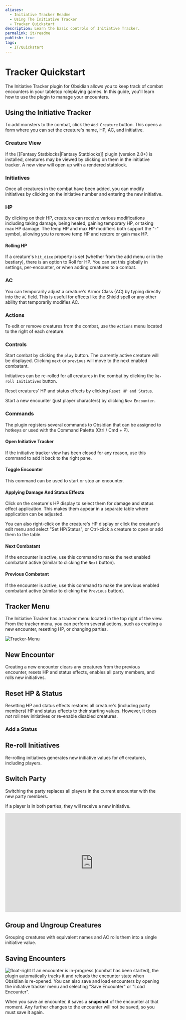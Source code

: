 ```yaml
---
aliases:
  - Initiative Tracker Readme
  - Using The Initiative Tracker
  - Tracker Quickstart
description: Learn the basic controls of Initiative Tracker.
permalink: it/readme
publish: true
tags:
  - IT/Quickstart
---
```


# Tracker Quickstart

The Initiative Tracker plugin for Obsidian allows you to keep track of combat encounters in your tabletop roleplaying games. In this guide, you'll learn how to use the plugin to manage your encounters.

## Using the Initiative Tracker

To add monsters to the combat, click the `Add Creature` button. This opens a form where you can set the creature's name, HP, AC, and initiative.

### Creature View

If the [[Fantasy Statblocks|Fantasy Statblocks]] plugin (version 2.0+) is installed, creatures may be viewed by clicking on them in the initiative tracker. A new view will open up with a rendered statblock.

### Initiatives

Once all creatures in the combat have been added, you can modify initiatives by clicking on the initiative number and entering the new initiative.

### HP

By clicking on their HP, creatures can receive various modifications including taking damage, being healed, gaining temporary HP, or taking max HP damage. The temp HP and max HP modifiers both support the "-" symbol, allowing you to remove temp HP and restore or gain max HP.

#### Rolling HP

If a creature's `hit_dice` property is set (whether from the add menu or in the bestiary), there is an option to Roll for HP. You can set this globally in settings, per-encounter, or when adding creatures to a combat.

### AC

You can temporarily adjust a creature's Armor Class (AC) by typing directly into the `AC` field. This is useful for effects like the Shield spell or any other ability that temporarily modifies AC.

### Actions

To edit or remove creatures from the combat, use the `Actions` menu located to the right of each creature.

### Controls

Start combat by clicking the `play` button. The currently active creature will be displayed. Clicking `next` or `previous` will move to the next enabled combatant.

Initiatives can be re-rolled for all creatures in the combat by clicking the `Re-roll Initiatives` button.

Reset creatures' HP and status effects by clicking `Reset HP and Status`.

Start a new encounter (just player characters) by clicking `New Encounter`.

### Commands

The plugin registers several commands to Obsidian that can be assigned to hotkeys or used with the Command Palette (Ctrl / Cmd + P).

#### Open Initiative Tracker

If the initiative tracker view has been closed for any reason, use this command to add it back to the right pane.

#### Toggle Encounter

This command can be used to start or stop an encounter.

#### Applying Damage And Status Effects

Click on the creature's HP display to select them for damage and status effect application. This makes them appear in a separate table where application can be adjusted.

You can also right-click on the creature's HP display or click the creature's edit menu and select "Set HP/Status", or Ctrl-click a creature to open or add them to the table.

#### Next Combatant

If the encounter is active, use this command to make the next enabled combatant active (similar to clicking the `Next` button).

#### Previous Combatant

If the encounter is active, use this command to make the previous enabled combatant active (similar to clicking the `Previous` button).

## Tracker Menu

The Initiative Tracker has a tracker menu located in the top right of the view. From the tracker menu, you can perform several actions, such as creating a new encounter, resetting HP, or changing parties.

![Tracker-Menu](https://github.com/javalent/initiative-tracker/blob/main/publish/images/menu.gif?raw=true)

## New Encounter

Creating a new encounter clears any creatures from the previous encounter, resets HP and status effects, enables all party members, and rolls new initiatives.

## Reset HP & Status

Resetting HP and status effects restores all creature's (including party members) HP and status effects to their starting values. However, it does *not* roll new initiatives or re-enable disabled creatures.

### Add a Status

## Re-roll Initiatives

Re-rolling initiatives generates new initiative values for *all* creatures, including players.

## Switch Party

Switching the party replaces all players in the current encounter with the new party members. 

If a player is in both parties, they will receive a new initiative.


<iframe width="560" height="315" src="https://www.youtube-nocookie.com/embed/yOOEuWCXEFI" title="YouTube video player" frameborder="0" allow="accelerometer; autoplay; clipboard-write; encrypted-media; gyroscope; picture-in-picture; web-share" allowfullscreen></iframe>

## Group and Ungroup Creatures

Grouping creatures with equivalent names and AC rolls them into a single initiative value.

## Saving Encounters

![float-right](https://raw.githubusercontent.com/valentine195/obsidian-initiative-tracker/master/assets/save-encounter.png)
If an encounter is in-progress (combat has been started), the plugin automatically tracks it and reloads the encounter state when Obsidian is re-opened. You can also save and load encounters by opening the initiative tracker menu and selecting "Save Encounter" or "Load Encounter". 

When you save an encounter, it saves a **snapshot** of the encounter at that moment. Any further changes to the encounter will not be saved, so you must save it again.

